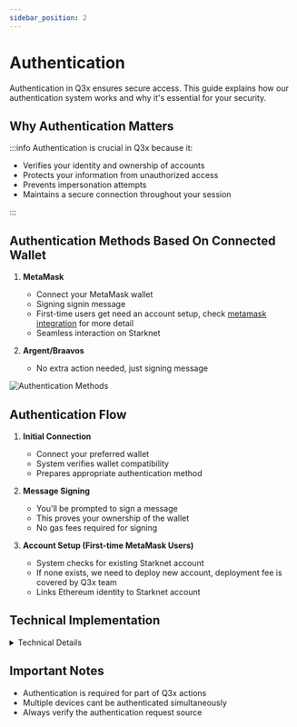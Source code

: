 ```yaml
---
sidebar_position: 2
---
```


# Authentication

Authentication in Q3x ensures secure access. This guide explains how our authentication system works and why it's essential for your security.

## Why Authentication Matters

:::info
Authentication is crucial in Q3x because it:

- Verifies your identity and ownership of accounts
- Protects your information from unauthorized access
- Prevents impersonation attempts
- Maintains a secure connection throughout your session

:::

## Authentication Methods Based On Connected Wallet

1. **MetaMask**

   - Connect your MetaMask wallet
   - Signing signin message
   - First-time users get need an account setup, check [metamask integration](/metamask) for more detail
   - Seamless interaction on Starknet

2. **Argent/Braavos**
   - No extra action needed, just signing message

![Authentication Methods](/img/authentication/signin.png)

## Authentication Flow

1. **Initial Connection**

   - Connect your preferred wallet
   - System verifies wallet compatibility
   - Prepares appropriate authentication method

2. **Message Signing**

   - You'll be prompted to sign a message
   - This proves your ownership of the wallet
   - No gas fees required for signing

3. **Account Setup (First-time MetaMask Users)**
   - System checks for existing Starknet account
   - If none exists, we need to deploy new account, deployment fee is covered by Q3x team
   - Links Ethereum identity to Starknet account

<!-- ![Authentication Flow](/img/auth/flow.png) -->

## Technical Implementation

<details>
<summary>Technical Details</summary>

- Uses EIP-712 standard for message signing
- Using Universal Deployer Contract (UDC) for account deployment for Metamask user
- Verifies signatures on server side

```typescript
// Example EIP-712 Message Structure
const domain = {
  name: "Q3x Authentication",
  version: "1",
  chainId: 1,
  verifyingContract: "0x...",
};

const types = {
  Authentication: [
    { name: "wallet", type: "address" },
    { name: "nonce", type: "string" },
  ],
};
```

</details>

## Important Notes

- Authentication is required for part of Q3x actions
- Multiple devices cant be authenticated simultaneously
- Always verify the authentication request source
